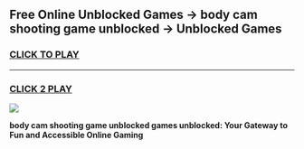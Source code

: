 
## Free Online Unblocked Games → body cam shooting game unblocked → Unblocked Games
<h3>
<a href="https://premium.freeplayer.one?title=body_cam_shooting_game_unblocked&ref=21F">CLICK TO PLAY</a></h3>
<hr>

<h3>
<a href="https://premium.freeplayer.one?title=body_cam_shooting_game_unblocked&ref=21F">CLICK 2 PLAY</a>
  
</h3>

<a href="https://premium.freeplayer.one?title=body_cam_shooting_game_unblocked&ref=21F/"><img src="https://clearcache.store/games.png"></a>


**body cam shooting game unblocked games unblocked: Your Gateway to Fun and Accessible Online Gaming**
